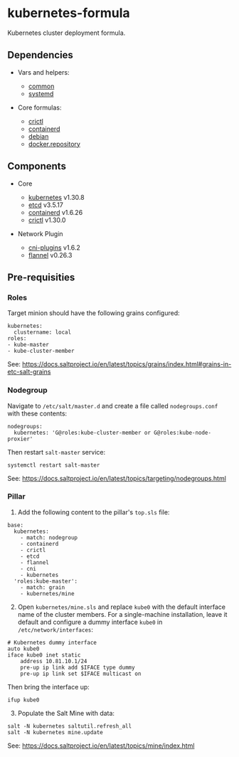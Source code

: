 kubernetes-formula
==================

Kubernetes cluster deployment formula.

## Dependencies

- Vars and helpers:
  - [common](../../../../../salt/common)
  - [systemd](../../../../../salt/systemd)

- Core formulas:
  - [crictl](../../../../crictl-formula)
  - [containerd](../../../../containerd-formula)
  - [debian](../../../../debian-formula)
  - [docker.repository](../../../../docker-formula/-/blob/master/docker/repository.sls?ref_type=heads)

## Components

- Core
  - [kubernetes](https://github.com/kubernetes/kubernetes) v1.30.8
  - [etcd](https://github.com/etcd-io/etcd) v3.5.17
  - [containerd](https://containerd.io/) v1.6.26
  - [crictl](https://github.com/kubernetes-sigs/cri-tools) v1.30.0

- Network Plugin
  - [cni-plugins](https://github.com/containernetworking/plugins) v1.6.2
  - [flannel](https://github.com/flannel-io/flannel) v0.26.3

## Pre-requisities

### Roles

Target minion should have the following grains configured:

```
kubernetes:
  clustername: local
roles:
- kube-master
- kube-cluster-member
```

See: https://docs.saltproject.io/en/latest/topics/grains/index.html#grains-in-etc-salt-grains

### Nodegroup

Navigate to `/etc/salt/master.d` and create a file called `nodegroups.conf` with these contents:

```
nodegroups:
  kubernetes: 'G@roles:kube-cluster-member or G@roles:kube-node-proxier'
```

Then restart `salt-master` service:

```shell
systemctl restart salt-master
```

See: https://docs.saltproject.io/en/latest/topics/targeting/nodegroups.html

### Pillar

1. Add the following content to the pillar's `top.sls` file:

```
base:
  kubernetes:
    - match: nodegroup
    - containerd
    - crictl
    - etcd
    - flannel
    - cni
    - kubernetes
  'roles:kube-master':
    - match: grain
    - kubernetes/mine
```

2. Open `kubernetes/mine.sls` and replace `kube0` with the default interface name of the cluster members.
For a single-machine installation, leave it default and configure a dummy interface `kube0` in `/etc/network/interfaces`:

```
# Kubernetes dummy interface
auto kube0
iface kube0 inet static
	address 10.81.10.1/24
	pre-up ip link add $IFACE type dummy
	pre-up ip link set $IFACE multicast on
```

Then bring the interface up:

```shell
ifup kube0
```

3. Populate the Salt Mine with data:

```shell
salt -N kubernetes saltutil.refresh_all
salt -N kubernetes mine.update
```

See: https://docs.saltproject.io/en/latest/topics/mine/index.html
